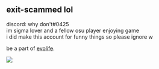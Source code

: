 exit-scammed lol
-
discord: why don't#0425 \
im sigma lover and a fellow osu player enjoying game \
i did make this account for funny things so please ignore w 

be a part of [evolife](https://evolife.club).

![](https://komarev.com/ghpvc/?username=exit-scammed)
